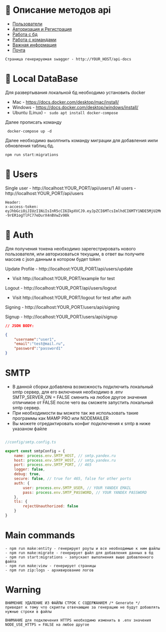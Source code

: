# 👀 Описание методов api

- [Пользователи](#-users)
- [Авторизация и Регистрация](#-auth)
- [Работа с бд](#-local-database)
- [Работа с командами](#main-commands)
- [Важная информация](#warning)
- [Почта](#smtp)

```
Страница генерируемая swagger - http://YOUR_HOST/api-docs
```

# 🦾 Local DataBase 
Для развертывания локальной бд необходимо установить docker 

 - Mac - https://docs.docker.com/desktop/mac/install/
 - Windows - https://docs.docker.com/desktop/windows/install/
 - Ubuntu (Linux) - ``` sudo apt install docker-compose```

Далее прописать команду
```shell
 docker-compose up -d
```
Далее необходимо выолпнить команду миграции для добавления иили обновления таблиц бд.
```shell
npm run start:migrations
```

# 🥸 Users
Single user - http://localhost:YOUR_PORT/api/users/1
All users - http://localhost:YOUR_PORT/api/users
````
Header:
x-access-token: eyJhbGciOiJIUzI1NiIsInR5cCI6IkpXVCJ9.eyJpZCI6MTcsImlhdCI6MTY1NDE5MjU2Mn0.FPEJdQqEAG_8w--9rER1ogTlFC77eDurX4nBVwZv98k
````

# 🥸 Auth
Для получения токена необходимо зарегестрировать нового пользователя, 
или авторизоваться текущим, в ответ вы получите массив с json данным в котором будет token

Update Profile - http://localhost:YOUR_PORT/api/users/update 
- Visit http://localhost:YOUR_PORT/example for test

Logout - http://localhost:YOUR_PORT/api/users/logout
- Visit http://localhost:YOUR_PORT/logout for test after auth

Signing - http://localhost:YOUR_PORT/users/api/signing

Signup - http://localhost:YOUR_PORT/users/api/signup

````json
// JSON BODY:

{
	"username":"user1",
	"email":"test@mail.ru",
	"password":"password1"
}

````

# SMTP
 - В данной сборки добавлена возможность подключить локальный smtp сервер, для его включения
необходимо в .env SMTP_SERVER_ON = FALSE сменить на любое другое значения отличимое от FALSE
после чего вы сможете запустить локальный smtp сервер.
 - При необходимости вы можете так же использовать такие программы как MAMP PRO или NODEMAILER
 - Вы можете отредактировать конфиг подключения к smtp в ниже указаном файле
```javascript

//config/smtp.config.ts

export const smtpConfig = {
    name: process.env.SMTP_HOST, // smtp.yandex.ru
    host: process.env.SMTP_HOST, // smtp.yandex.ru
    port: process.env.SMTP_PORT, // 465
    logger: false,
    debug: true,
    secure: false, // true for 465, false for other ports 
    auth: {
        user: process.env.SMTP_USER, // YOUR YANDEX EMAIL
        pass: process.env.SMTP_PASSWORD, // YOUR YANDEX PASSWORD
    },
    tls: {
        rejectUnauthorized: false
    }
}
```

# Main commands
```
- npm run make:entity - генерирует роуты и все необходимые к ним файлы
- npm run make:migrate - генерирует файл для добавления данных в бд
- npm run start:migrations - запускает выполнения выше добавленного файла
- npm run make:view - генерирует страницы
- npm run zip:logs - архивирование логов
```

# Warning
``` 
ВНИМЕНИЕ УДАЛЕНИЕ ИЗ ФАЙЛЫ СТРОК С СОДЕРЖАНИЕМ /* Generate */ 
приведет к тому что скрипты отвечающие за генерацию не будут добавлять нужные строки в файлы 

ВНИМАНИЕ для подключения HTTPS необходимо изменить в .env значения NODE_USE_HTTPS = FALSE на любое другое
```
